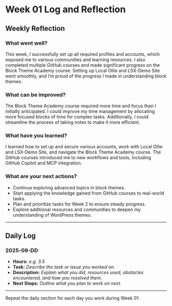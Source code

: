# Week 01 Log and Reflection

## Weekly Reflection

### What went well?

This week, I successfully set up all required profiles and accounts, which exposed me to various communities and learning resources. I also completed multiple GitHub courses and made significant progress on the Block Theme Academy course. Setting up Local Ollie and LSX-Demo Site went smoothly, and I’m proud of the progress I made in understanding block themes.

### What can be improved?

The Block Theme Academy course required more time and focus than I initially anticipated. I could improve my time management by allocating more focused blocks of time for complex tasks. Additionally, I could streamline the process of taking notes to make it more efficient.

### What have you learned?

I learned how to set up and secure various accounts, work with Local Ollie and LSX-Demo Site, and navigate the Block Theme Academy course. The GitHub courses introduced me to new workflows and tools, including GitHub Copilot and MCP integration.

### What are your next actions?

-   Continue exploring advanced topics in block themes.
-   Start applying the knowledge gained from GitHub courses to real-world tasks.
-   Plan and prioritize tasks for Week 2 to ensure steady progress.
-   Explore additional resources and communities to deepen my understanding of WordPress themes.

---

## Daily Log

### 2025‑09‑DD

-   **Hours:** _e.g. 3.5_
-   **Task:** _Describe the task or issue you worked on._
-   **Description:** _Explain what you did, resources used, obstacles encountered, and how you resolved them._
-   **Next Steps:** _Outline what you plan to work on next._

---

Repeat the daily section for each day you work during Week 01.

